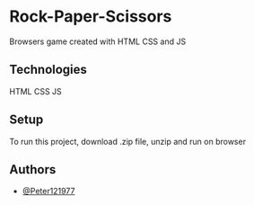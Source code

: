 # Rock-Paper-Scissors

Browsers game created with HTML CSS and JS

## Technologies
HTML
CSS
JS

## Setup
To run this project, download .zip file, unzip and run on browser 
## Authors

- [@Peter121977](https://www.github.com/Peter121977)
